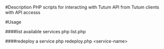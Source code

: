 #Description
PHP scripts for interacting with Tutum API from Tutum clients with API accesss

#Usage

####list available services
php list.php

####redeploy a service
php redeploy.php &lt;service-name&gt;
